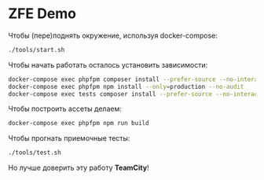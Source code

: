 # ZFE Demo

Чтобы (пере)поднять окружение, используя docker-compose:
```bash
./tools/start.sh
```

Чтобы начать работать осталось установить зависимости:
```bash
docker-compose exec phpfpm composer install --prefer-source --no-interaction --no-plugins --no-scripts
docker-compose exec phpfpm npm install --only=production --no-audit
docker-compose exec tests composer install --prefer-source --no-interaction --no-plugins --no-scripts
```

Чтобы построить ассеты делаем:
```bash
docker-compose exec phpfpm npm run build
```

Чтобы прогнать приемочные тесты:
```bash
./tools/test.sh
```

Но лучше доверить эту работу **TeamCity**!